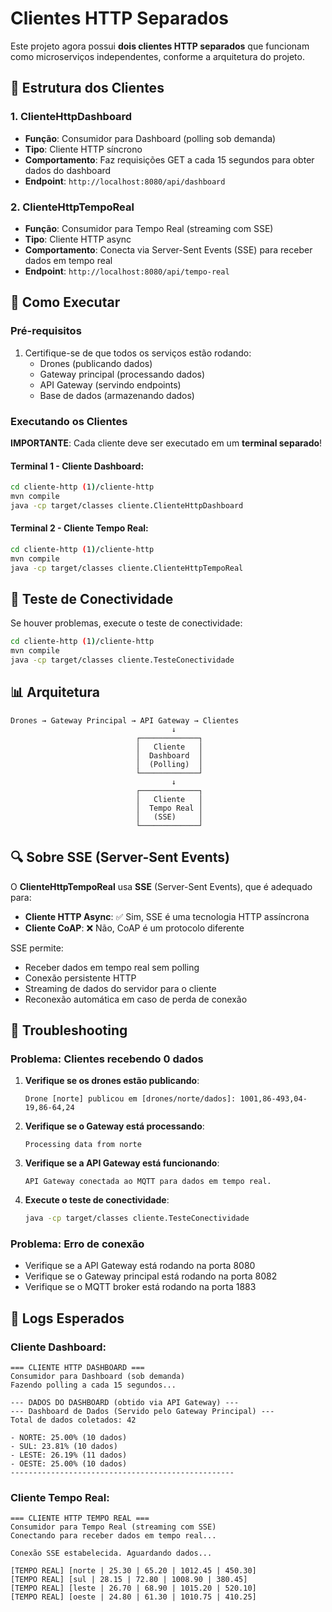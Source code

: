 # Clientes HTTP Separados

Este projeto agora possui **dois clientes HTTP separados** que funcionam como microserviços independentes, conforme a arquitetura do projeto.

## 📁 Estrutura dos Clientes

### 1. ClienteHttpDashboard
- **Função**: Consumidor para Dashboard (polling sob demanda)
- **Tipo**: Cliente HTTP síncrono
- **Comportamento**: Faz requisições GET a cada 15 segundos para obter dados do dashboard
- **Endpoint**: `http://localhost:8080/api/dashboard`

### 2. ClienteHttpTempoReal
- **Função**: Consumidor para Tempo Real (streaming com SSE)
- **Tipo**: Cliente HTTP async
- **Comportamento**: Conecta via Server-Sent Events (SSE) para receber dados em tempo real
- **Endpoint**: `http://localhost:8080/api/tempo-real`

## 🚀 Como Executar

### Pré-requisitos
1. Certifique-se de que todos os serviços estão rodando:
   - Drones (publicando dados)
   - Gateway principal (processando dados)
   - API Gateway (servindo endpoints)
   - Base de dados (armazenando dados)

### Executando os Clientes

**IMPORTANTE**: Cada cliente deve ser executado em um **terminal separado**!

#### Terminal 1 - Cliente Dashboard:
```bash
cd cliente-http (1)/cliente-http
mvn compile
java -cp target/classes cliente.ClienteHttpDashboard
```

#### Terminal 2 - Cliente Tempo Real:
```bash
cd cliente-http (1)/cliente-http
mvn compile
java -cp target/classes cliente.ClienteHttpTempoReal
```

## 🔧 Teste de Conectividade

Se houver problemas, execute o teste de conectividade:

```bash
cd cliente-http (1)/cliente-http
mvn compile
java -cp target/classes cliente.TesteConectividade
```

## 📊 Arquitetura

```
Drones → Gateway Principal → API Gateway → Clientes
                                    ↓
                            ┌─────────────┐
                            │   Cliente   │
                            │  Dashboard  │
                            │  (Polling)  │
                            └─────────────┘
                                    ↓
                            ┌─────────────┐
                            │   Cliente   │
                            │  Tempo Real │
                            │   (SSE)     │
                            └─────────────┘
```

## 🔍 Sobre SSE (Server-Sent Events)

O **ClienteHttpTempoReal** usa **SSE** (Server-Sent Events), que é adequado para:
- **Cliente HTTP Async**: ✅ Sim, SSE é uma tecnologia HTTP assíncrona
- **Cliente CoAP**: ❌ Não, CoAP é um protocolo diferente

SSE permite:
- Receber dados em tempo real sem polling
- Conexão persistente HTTP
- Streaming de dados do servidor para o cliente
- Reconexão automática em caso de perda de conexão

## 🐛 Troubleshooting

### Problema: Clientes recebendo 0 dados

1. **Verifique se os drones estão publicando**:
   ```
   Drone [norte] publicou em [drones/norte/dados]: 1001,86-493,04-19,86-64,24
   ```

2. **Verifique se o Gateway está processando**:
   ```
   Processing data from norte
   ```

3. **Verifique se a API Gateway está funcionando**:
   ```
   API Gateway conectada ao MQTT para dados em tempo real.
   ```

4. **Execute o teste de conectividade**:
   ```bash
   java -cp target/classes cliente.TesteConectividade
   ```

### Problema: Erro de conexão

- Verifique se a API Gateway está rodando na porta 8080
- Verifique se o Gateway principal está rodando na porta 8082
- Verifique se o MQTT broker está rodando na porta 1883

## 📝 Logs Esperados

### Cliente Dashboard:
```
=== CLIENTE HTTP DASHBOARD ===
Consumidor para Dashboard (sob demanda)
Fazendo polling a cada 15 segundos...

--- DADOS DO DASHBOARD (obtido via API Gateway) ---
--- Dashboard de Dados (Servido pelo Gateway Principal) ---
Total de dados coletados: 42

- NORTE: 25.00% (10 dados)
- SUL: 23.81% (10 dados)
- LESTE: 26.19% (11 dados)
- OESTE: 25.00% (10 dados)
--------------------------------------------------
```

### Cliente Tempo Real:
```
=== CLIENTE HTTP TEMPO REAL ===
Consumidor para Tempo Real (streaming com SSE)
Conectando para receber dados em tempo real...

Conexão SSE estabelecida. Aguardando dados...

[TEMPO REAL] [norte | 25.30 | 65.20 | 1012.45 | 450.30]
[TEMPO REAL] [sul | 28.15 | 72.80 | 1008.90 | 380.45]
[TEMPO REAL] [leste | 26.70 | 68.90 | 1015.20 | 520.10]
[TEMPO REAL] [oeste | 24.80 | 61.30 | 1010.75 | 410.25]
``` 